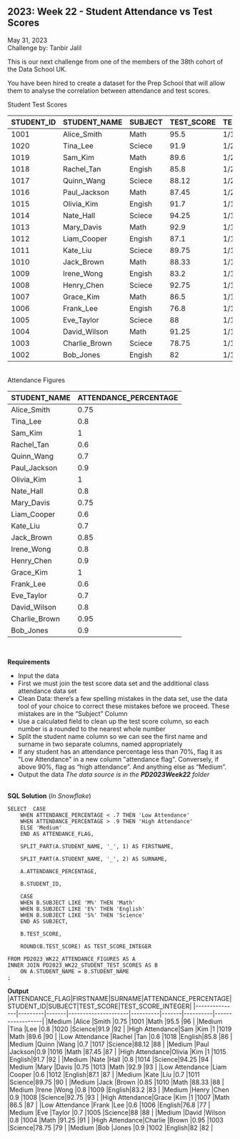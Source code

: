 **2023: Week 22 - Student Attendance vs Test Scores**
-------------------

May 31, 2023  
Challenge by: Tanbir Jalil  

This is our next challenge from one of the members of the 38th cohort of the Data School UK.

You have been hired to create a dataset for the Prep School that will allow them to analyse the correlation between attendance and test scores.  

Student Test Scores
<br>

|STUDENT_ID     |STUDENT_NAME|SUBJECT|TEST_SCORE|TEST_DATE|
|---------------|------------|-------|----------|---------|
|1001           |Alice_Smith |Math   |95.5      |1/15/2023|
|1020           |Tina_Lee    |Sciece |91.9      |1/21/2023|
|1019           |Sam_Kim     |Math   |89.6      |1/21/2023|
|1018           |Rachel_Tan  |Engish |85.8      |1/20/2023|
|1017           |Quinn_Wang  |Sciece |88.12     |1/20/2023|
|1016           |Paul_Jackson|Math   |87.45     |1/20/2023|
|1015           |Olivia_Kim  |Engish |91.7      |1/19/2023|
|1014           |Nate_Hall   |Sciece |94.25     |1/19/2023|
|1013           |Mary_Davis  |Math   |92.9      |1/19/2023|
|1012           |Liam_Cooper |Engish |87.1      |1/18/2023|
|1011           |Kate_Liu    |Sciece |89.75     |1/18/2023|
|1010           |Jack_Brown  |Math   |88.33     |1/18/2023|
|1009           |Irene_Wong  |Engish |83.2      |1/17/2023|
|1008           |Henry_Chen  |Sciece |92.75     |1/17/2023|
|1007           |Grace_Kim   |Math   |86.5      |1/17/2023|
|1006           |Frank_Lee   |Engish |76.8      |1/16/2023|
|1005           |Eve_Taylor  |Sciece |88        |1/16/2023|
|1004           |David_Wilson|Math   |91.25     |1/16/2023|
|1003           |Charlie_Brown|Sciece |78.75     |1/15/2023|
|1002           |Bob_Jones   |Engish |82        |1/15/2023|


<br>
Attendance Figures
<br>

|STUDENT_NAME   |ATTENDANCE_PERCENTAGE|
|---------------|---------------------|
|Alice_Smith    |0.75                 |
|Tina_Lee       |0.8                  |
|Sam_Kim        |1                    |
|Rachel_Tan     |0.6                  |
|Quinn_Wang     |0.7                  |
|Paul_Jackson   |0.9                  |
|Olivia_Kim     |1                    |
|Nate_Hall      |0.8                  |
|Mary_Davis     |0.75                 |
|Liam_Cooper    |0.6                  |
|Kate_Liu       |0.7                  |
|Jack_Brown     |0.85                 |
|Irene_Wong     |0.8                  |
|Henry_Chen     |0.9                  |
|Grace_Kim      |1                    |
|Frank_Lee      |0.6                  |
|Eve_Taylor     |0.7                  |
|David_Wilson   |0.8                  |
|Charlie_Brown  |0.95                 |
|Bob_Jones      |0.9                  |

<br>



**Requirements**
- Input the data
- First we must join the test score data set and the additional class attendance data set 
- Clean Data: there’s a few spelling mistakes in the data set, use the data tool of your choice to correct these mistakes before we proceed. These mistakes are in the “Subject”  Column
- Use a calculated field to clean up the test score column, so each number is a rounded to the nearest whole number
- Split the student name column so we can see the first name and surname in two separate columns, named appropriately
- If any student has an attendance percentage less than 70%, flag it as "Low Attendance" in a new column "attendance flag". Conversely, if above 90%, flag as “high attendance”. And anything else as “Medium”.  
- Output the data
*The data source is in the **PD2023Week22** folder*
  <br>
  <br>



**SQL Solution** (*In Snowflake*)  

    SELECT  CASE
        WHEN ATTENDANCE_PERCENTAGE < .7 THEN 'Low Attendance'
        WHEN ATTENDANCE_PERCENTAGE > .9 THEN 'High Attendance'
        ELSE 'Medium'
        END AS ATTENDANCE_FLAG,

        SPLIT_PART(A.STUDENT_NAME, '_', 1) AS FIRSTNAME,
        
        SPLIT_PART(A.STUDENT_NAME, '_', 2) AS SURNAME,
        
        A.ATTENDANCE_PERCENTAGE,
        
        B.STUDENT_ID,

        CASE
        WHEN B.SUBJECT LIKE 'M%' THEN 'Math'
        WHEN B.SUBJECT LIKE 'E%' THEN 'English'
        WHEN B.SUBJECT LIKE 'S%' THEN 'Science'
        END AS SUBJECT,

        B.TEST_SCORE,

        ROUND(B.TEST_SCORE) AS TEST_SCORE_INTEGER
                
    FROM PD2023_WK22_ATTENDANCE_FIGURES AS A
    INNER JOIN PD2023_WK22_STUDENT_TEST_SCORES AS B
        ON A.STUDENT_NAME = B.STUDENT_NAME
    ;
            
**Output** 
|ATTENDANCE_FLAG|FIRSTNAME|SURNAME|ATTENDANCE_PERCENTAGE|STUDENT_ID|SUBJECT|TEST_SCORE|TEST_SCORE_INTEGER|
|---------------|---------|-------|---------------------|----------|-------|----------|------------------|
|Medium         |Alice    |Smith  |0.75                 |1001      |Math   |95.5      |96                |
|Medium         |Tina     |Lee    |0.8                  |1020      |Science|91.9      |92                |
|High Attendance|Sam      |Kim    |1                    |1019      |Math   |89.6      |90                |
|Low Attendance |Rachel   |Tan    |0.6                  |1018      |English|85.8      |86                |
|Medium         |Quinn    |Wang   |0.7                  |1017      |Science|88.12     |88                |
|Medium         |Paul     |Jackson|0.9                  |1016      |Math   |87.45     |87                |
|High Attendance|Olivia   |Kim    |1                    |1015      |English|91.7      |92                |
|Medium         |Nate     |Hall   |0.8                  |1014      |Science|94.25     |94                |
|Medium         |Mary     |Davis  |0.75                 |1013      |Math   |92.9      |93                |
|Low Attendance |Liam     |Cooper |0.6                  |1012      |English|87.1      |87                |
|Medium         |Kate     |Liu    |0.7                  |1011      |Science|89.75     |90                |
|Medium         |Jack     |Brown  |0.85                 |1010      |Math   |88.33     |88                |
|Medium         |Irene    |Wong   |0.8                  |1009      |English|83.2      |83                |
|Medium         |Henry    |Chen   |0.9                  |1008      |Science|92.75     |93                |
|High Attendance|Grace    |Kim    |1                    |1007      |Math   |86.5      |87                |
|Low Attendance |Frank    |Lee    |0.6                  |1006      |English|76.8      |77                |
|Medium         |Eve      |Taylor |0.7                  |1005      |Science|88        |88                |
|Medium         |David    |Wilson |0.8                  |1004      |Math   |91.25     |91                |
|High Attendance|Charlie  |Brown  |0.95                 |1003      |Science|78.75     |79                |
|Medium         |Bob      |Jones  |0.9                  |1002      |English|82        |82                |


<br>
<br>


